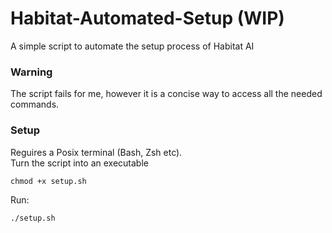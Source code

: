 # Habitat-Automated-Setup (WIP)
A simple script to automate the setup process of Habitat AI 

### Warning
The script fails for me, however it is a concise way to access all the needed commands. 

### Setup
Reguires a Posix terminal (Bash, Zsh etc).  
Turn the script into an executable
  ```
  chmod +x setup.sh
  ```
Run: 
  ```
  ./setup.sh
  ```
